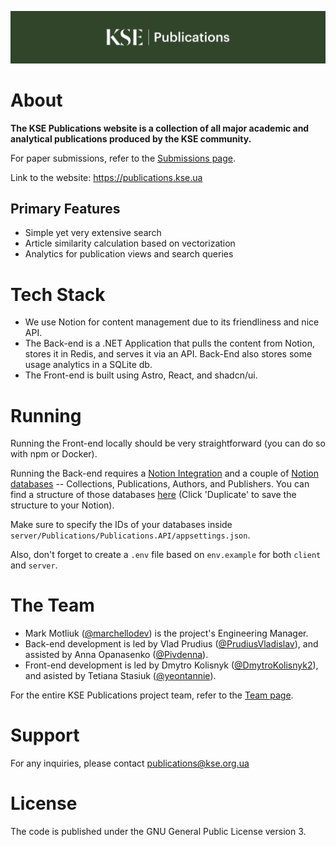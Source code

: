 ![banner](banner.png)

# About

**The KSE Publications website is a collection of all major academic and analytical publications produced by the KSE community.**

For paper submissions, refer to the [Submissions page](https://publications.kse.ua/submissions).

Link to the website: https://publications.kse.ua

## Primary Features

- Simple yet very extensive search
- Article similarity calculation based on vectorization
- Analytics for publication views and search queries

# Tech Stack

- We use Notion for content management due to its friendliness and nice API.
- The Back-end is a .NET Application that pulls the content from Notion, stores it in Redis, and serves it via an API. Back-End also stores some usage analytics in a SQLite db.
- The Front-end is built using Astro, React, and shadcn/ui.

# Running

Running the Front-end locally should be very straightforward (you can do so with npm or Docker).

Running the Back-end requires a [Notion Integration](https://developers.notion.com/docs/getting-started#what-is-a-notion-integration) and a couple of [Notion databases](https://www.notion.so/help/what-is-a-database) -- Collections, Publications, Authors, and Publishers.
You can find a structure of those databases [here](https://clammy-hubcap-241.notion.site/KSE-Publications-Data-Structure-69b32eea48aa4aa193b5be8fe24e0b8d) (Click 'Duplicate' to save the structure to your Notion).

Make sure to specify the IDs of your databases inside `server/Publications/Publications.API/appsettings.json`.

Also, don't forget to create a `.env` file based on `env.example` for both `client` and `server`.

# The Team

- Mark Motliuk ([@marchellodev](https://github.com/marchellodev)) is the project's Engineering Manager.
- Back-end development is led by Vlad Prudius ([@PrudiusVladislav](https://github.com/PrudiusVladislav)), and assisted by Anna Opanasenko ([@Pivdenna](https://github.com/Pivdenna)).
- Front-end development is led by Dmytro Kolisnyk ([@DmytroKolisnyk2](https://github.com/DmytroKolisnyk2)), and asisted by Tetiana Stasiuk ([@yeontannie](https://github.com/yeontannie)).

For the entire KSE Publications project team, refer to the [Team page](https://publications.kse.ua/team).

# Support

For any inquiries, please contact publications@kse.org.ua

# License

The code is published under the GNU General Public License version 3.
